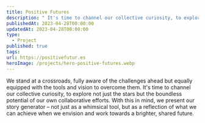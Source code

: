 ```yaml
---
title: Positive Futures
description: " It's time to channel our collective curiosity, to explore not just the stars but the boundless potential of our own collaborative efforts. With this in mind, we present our story generator – not just as a whimsical tool, but as a reflection of what we can achieve when we envision and work towards a brighter, shared future."
publishedAt: 2023-04-28T00:00:00
updatedAt: 2023-04-28T00:00:00
type:
  - Project
published: true
tags: 
url: https://positivefutur.es
heroImage: /projects/hero-positive-futures.webp
---
```

We stand at a crossroads, fully aware of the challenges ahead but equally equipped with the tools and vision to overcome them. It's time to channel our collective curiosity, to explore not just the stars but the boundless potential of our own collaborative efforts. With this in mind, we present our story generator – not just as a whimsical tool, but as a reflection of what we can achieve when we envision and work towards a brighter, shared future.